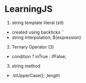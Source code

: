 # LearningJS
1. string template literal (stl)
- created using backticks ``
- string interpolation, ${expression}

2. Ternary Operator (3)
- condition ? inTrue : ifFalse;

3. string method
- .toUpperCase(); ;length